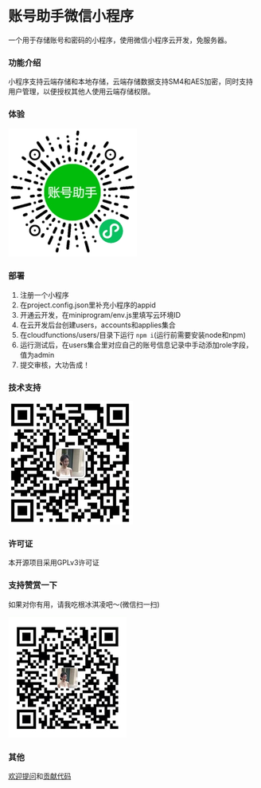 # 账号助手微信小程序
一个用于存储账号和密码的小程序，使用微信小程序云开发，免服务器。

### 功能介绍
小程序支持云端存储和本地存储，云端存储数据支持SM4和AES加密，同时支持用户管理，以便授权其他人使用云端存储权限。

### 体验
![账号助手微信小程序](./miniprogramcode.jpg)

### 部署
1. 注册一个小程序
2. 在project.config.json里补充小程序的appid
3. 开通云开发，在miniprogram/env.js里填写云环境ID
4. 在云开发后台创建users，accounts和applies集合
5. 在cloudfunctions/users/目录下运行 `npm i`(运行前需要安装node和npm)
6. 运行测试后，在users集合里对应自己的账号信息记录中手动添加role字段，值为admin
7. 提交审核，大功告成！

### 技术支持
![账号助手技术支持](./wechat.png)

### 许可证
本开源项目采用GPLv3许可证

### 支持赞赏一下
如果对你有用，请我吃根冰淇凌吧～(微信扫一扫)

![账号助手收款码](./support.jpg)

### 其他
[欢迎提问](https://github.com/aab0/zhanghaozhushou/issues)和[贡献代码](https://github.com/aab0/zhanghaozhushou/pulls)











